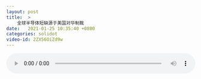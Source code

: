 ```yaml
---
layout: post
title:  >
    全球半导体短缺源于美国对华制裁
date:   2021-01-25 10:35:40 +0800
categories: solidot
video-id: 2ZX56OiZd9w
---
```


<audio src="/assets/a75dc03f4474ad91e1d5a205cc00da77.mp3" style="width: 100%;" controls></audio>

